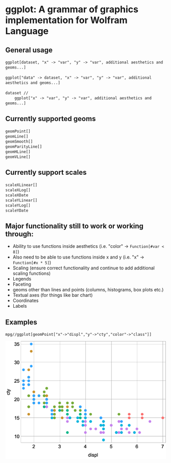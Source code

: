 # ggplot: A grammar of graphics implementation for Wolfram Language

## General usage

```
ggplot[dataset, "x" -> "var", "y" -> "var", additional aesthetics and geoms...]

ggplot["data" -> dataset, "x" -> "var", "y" -> "var", additional aesthetics and geoms...]

dataset //
    ggplot["x" -> "var", "y" -> "var", additional aesthetics and geoms...]
```

## Currently supported geoms

```
geomPoint[]
geomLine[]
geomSmooth[]
geomParityLine[]
geomHLine[]
geomVLine[]
```

## Currently support scales

```
scaleXLinear[]
scaleXLog[]
scaleXDate
scaleYLinear[]
scaleYLog[]
scaleYDate
```

## Major functionality still to work or working through:

- Ability to use functions inside aesthetics (i.e. "color" -> `Function[#var < 8]`)
- Also need to be able to use functions inside x and y (i.e. "x" -> `Function[#x * 5]`)
- Scaling (ensure correct functionality and continue to add additional scaling functions)
- Legends
- Faceting
- geoms other than lines and points (columns, histograms, box plots etc.)
- Textual axes (for things like bar chart)
- Coordinates
- Labels

## Examples

```
mpg//ggplot[geomPoint["x"->"displ","y"->"cty","color"->"class"]]
```
![](Imgs/Mpg_Example1.png)